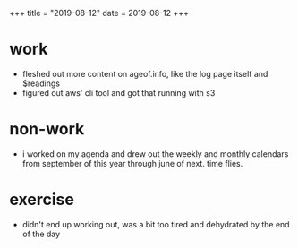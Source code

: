 +++
title = "2019-08-12"
date = 2019-08-12
+++

# work
- fleshed out more content on ageof.info, like the log page itself and $readings
- figured out aws' cli tool and got that running with s3

# non-work
- i worked on my agenda and drew out the weekly and monthly calendars from
  september of this year through june of next. time flies.

# exercise 
- didn't end up working out, was a bit too tired and dehydrated by the end of
  the day
